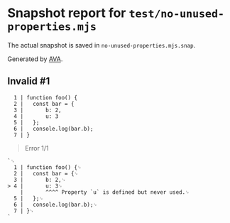 # Snapshot report for `test/no-unused-properties.mjs`

The actual snapshot is saved in `no-unused-properties.mjs.snap`.

Generated by [AVA](https://avajs.dev).

## Invalid #1
      1 | function foo() {
      2 | 	const bar = {
      3 | 		b: 2,
      4 | 		u: 3
      5 | 	};
      6 | 	console.log(bar.b);
      7 | }

> Error 1/1

    `␊
      1 | function foo() {␊
      2 | 	const bar = {␊
      3 | 		b: 2,␊
    > 4 | 		u: 3␊
        | 		^^^^ Property `u` is defined but never used.␊
      5 | 	};␊
      6 | 	console.log(bar.b);␊
      7 | }␊
    `
